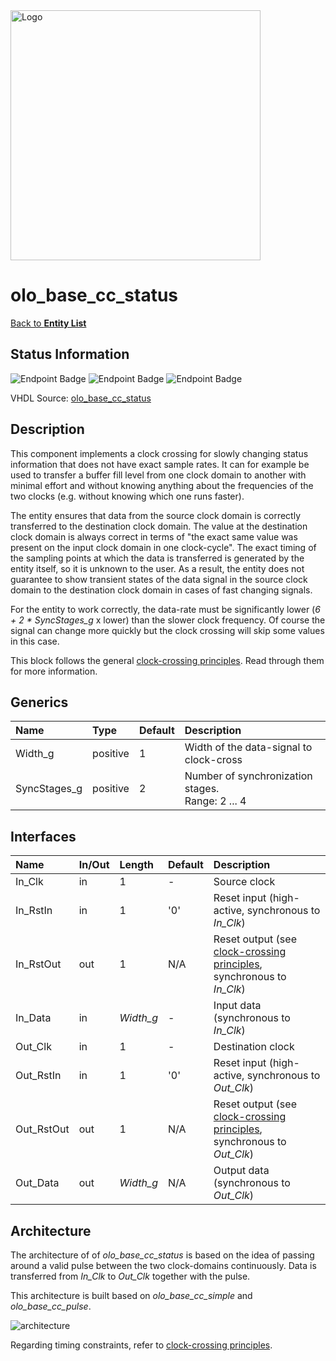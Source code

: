 <img src="../Logo.png" alt="Logo" width="400">

# olo_base_cc_status

[Back to **Entity List**](../EntityList.md)

## Status Information

![Endpoint Badge](https://img.shields.io/endpoint?url=https://storage.googleapis.com/open-logic-badges/coverage/olo_base_cc_status.json?cacheSeconds=0)
![Endpoint Badge](https://img.shields.io/endpoint?url=https://storage.googleapis.com/open-logic-badges/branches/olo_base_cc_status.json?cacheSeconds=0)
![Endpoint Badge](https://img.shields.io/endpoint?url=https://storage.googleapis.com/open-logic-badges/issues/olo_base_cc_status.json?cacheSeconds=0)

VHDL Source: [olo_base_cc_status](../../src/base/vhdl/olo_base_cc_status.vhd)

## Description

This component implements a clock crossing for slowly changing status information that does not have exact sample rates.
It can for example be used to  transfer a buffer fill level from one clock domain to another with minimal effort and
without knowing anything about the frequencies of the two clocks (e.g. without knowing which one runs faster).

The entity ensures that data from the source clock domain is correctly transferred to the destination clock domain.
The value at the destination clock domain is always correct in terms of "the exact same value was present on the input
clock domain in one clock-cycle". The exact timing of the sampling points at which the data is transferred is generated
by the entity itself, so it is unknown to the user. As a result, the entity does not guarantee to show transient states
of the data signal in the source clock domain to the destination clock domain in cases of fast changing signals.

For the entity to work correctly, the data-rate must be significantly lower (_6 + 2 * SyncStages_g_ x lower) than the
slower clock frequency. Of course the signal can change more quickly but the clock crossing will skip some values in
this case.

This block follows the general [clock-crossing principles](clock_crossing_principles.md). Read through them for more
information.

## Generics

| Name         | Type     | Default | Description                                            |
| :----------- | :------- | ------- | :----------------------------------------------------- |
| Width_g      | positive | 1       | Width of the data-signal to clock-cross                |
| SyncStages_g | positive | 2       | Number of synchronization stages. <br />Range: 2 ... 4 |

## Interfaces

| Name       | In/Out | Length    | Default | Description                                                  |
| :--------- | :----- | :-------- | ------- | :----------------------------------------------------------- |
| In_Clk     | in     | 1         | -       | Source clock                                                 |
| In_RstIn   | in     | 1         | '0'     | Reset input (high-active, synchronous to _In_Clk_)           |
| In_RstOut  | out    | 1         | N/A     | Reset output (see [clock-crossing principles](clock_crossing_principles.md), synchronous to _In_Clk_) |
| In_Data    | in     | _Width_g_ | -       | Input data (synchronous to _In_Clk_)                         |
| Out_Clk    | in     | 1         | -       | Destination clock                                            |
| Out_RstIn  | in     | 1         | '0'     | Reset input (high-active, synchronous to _Out_Clk_)          |
| Out_RstOut | out    | 1         | N/A     | Reset output (see [clock-crossing principles](clock_crossing_principles.md), synchronous to _Out_Clk_) |
| Out_Data   | out    | _Width_g_ | N/A     | Output data (synchronous to _Out_Clk_)                       |

## Architecture

The architecture of of _olo_base_cc_status_ is based on the idea of passing around a valid pulse between the two
clock-domains continuously. Data is transferred from _In_Clk_ to _Out_Clk_ together with the pulse.

This architecture is built based on _olo_base_cc_simple_ and _olo_base_cc_pulse_.

![architecture](./clock_crossings/olo_base_cc_status.svg)

Regarding timing constraints, refer to [clock-crossing principles](clock_crossing_principles.md).
